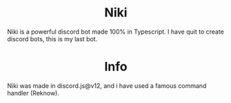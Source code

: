 <div align="center">
 
 # Niki
 </div>

Niki is a powerful discord bot made 100% in Typescript.
I have quit to create discord bots, this is my last bot.

<div align="center">
 
 # Info
 </div>
Niki was made in discord.js@v12, and i have used a famous command handler (Reknow).
